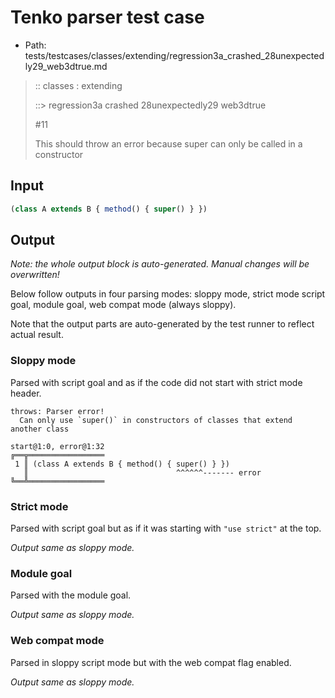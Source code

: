 # Tenko parser test case

- Path: tests/testcases/classes/extending/regression3a_crashed_28unexpectedly29_web3dtrue.md

> :: classes : extending
>
> ::> regression3a crashed 28unexpectedly29 web3dtrue
>
> #11
>
> This should throw an error because super can only be called in a constructor

## Input

`````js
(class A extends B { method() { super() } })
`````

## Output

_Note: the whole output block is auto-generated. Manual changes will be overwritten!_

Below follow outputs in four parsing modes: sloppy mode, strict mode script goal, module goal, web compat mode (always sloppy).

Note that the output parts are auto-generated by the test runner to reflect actual result.

### Sloppy mode

Parsed with script goal and as if the code did not start with strict mode header.

`````
throws: Parser error!
  Can only use `super()` in constructors of classes that extend another class

start@1:0, error@1:32
╔══╦═════════════════
 1 ║ (class A extends B { method() { super() } })
   ║                                 ^^^^^^------- error
╚══╩═════════════════

`````

### Strict mode

Parsed with script goal but as if it was starting with `"use strict"` at the top.

_Output same as sloppy mode._

### Module goal

Parsed with the module goal.

_Output same as sloppy mode._

### Web compat mode

Parsed in sloppy script mode but with the web compat flag enabled.

_Output same as sloppy mode._
